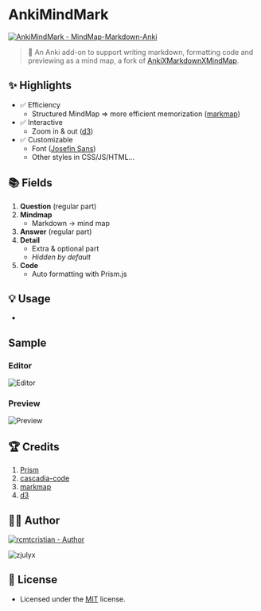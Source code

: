 # AnkiMindMark

[![AnkiMindMark - MindMap-Markdown-Anki](https://img.shields.io/badge/AnkiMindMark-MindMap--Markdown--Anki-0abefe?style=for-the-badge&logo=https%3A%2F%2Fi.imgur.com%2FM1YaL3n.png&logoColor=0abefe)](https://)

> 🚀 An Anki add-on to support writing markdown, formatting code and previewing as a mind map, a fork of [AnkiXMarkdownXMindMap](https://github.com/zjulyx/AnkiXMarkdownXMindMap).

>

## ✨ Highlights

- ✅ Efficiency
  - Structured MindMap => more efficient memorization ([markmap](https://github.com/gera2ld/markmap))
- ✅ Interactive
  - Zoom in & out ([d3](https://github.com/d3/d3))
- ✅ Customizable
  - Font ([Josefin Sans](https://fonts.google.com/specimen/Josefin+Sans))
  - Other styles in CSS/JS/HTML...

## 📚 Fields

1. **Question** (regular part)
2. **Mindmap**
   - Markdown -> mind map
3. **Answer** (regular part)
4. **Detail**
   - Extra & optional part
   - _Hidden by default_
5. **Code**
   - Auto formatting with Prism.js

## 💡 Usage

-

## Sample

### Editor

![Editor](https://github.com/rcmtcristian/AnkiXMarkdownXMindMapV2/assets/20276785/21e89836-82ac-4920-8a64-574766f0f289)

### Preview

![Preview](https://github.com/rcmtcristian/AnkiXMarkdownXMindMapV2/assets/20276785/1188a0ef-7e95-4b34-b14b-36aff6b713ab)

## 🏆 Credits

1. [Prism](https://prismjs.com)
2. [cascadia-code](https://github.com/microsoft/cascadia-code)
3. [markmap](https://github.com/gera2ld/markmap)
4. [d3](https://github.com/d3/d3)

## 👨‍💻 Author

[![rcmtcristian - Author](https://img.shields.io/badge/rcmtcristian-Author-d46c67?style=for-the-badge&logo=github&logoColor=edeff1)](https://rcmtcristian.com)

 ![zjulyx](https://img.shields.io/badge/Author-zjulyx-orange?style=flat-square&logo=github)

## 📝 License

- Licensed under the [MIT](https://github.com/zjulyx/AnkiXMarkdownXMindMap/blob/main/LICENSE) license.
